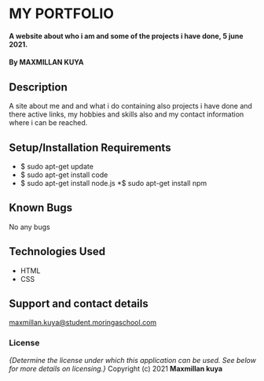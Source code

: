# MY PORTFOLIO
#### A website about who i am and some of the projects i have done, 5 june 2021.
#### By **MAXMILLAN KUYA**
## Description
A site about me and and what i do containing also projects i have done and there active links, my hobbies and skills also and my contact information where i can be reached.
## Setup/Installation Requirements
* $ sudo apt-get update
* $ sudo apt-get install code
* $ sudo apt-get install node.js
*$ sudo apt-get install npm
## Known Bugs
No any bugs
## Technologies Used
* HTML
* CSS
## Support and contact details
maxmillan.kuya@student.moringaschool.com
### License
*{Determine the license under which this application can be used.  See below for more details on licensing.}*
Copyright (c) 2021 **Maxmillan kuya**